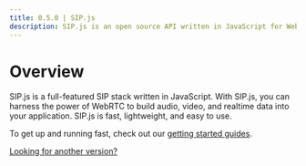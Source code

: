 ```yaml
---
title: 0.5.0 | SIP.js
description: SIP.js is an open source API written in JavaScript for WebRTC developers to add the SIP signaling protocol to their applications. 
---
```


# Overview

SIP.js is a full-featured SIP stack written in JavaScript. With SIP.js, you can harness the power of WebRTC to build audio, video, and realtime data into your application. SIP.js is fast, lightweight, and easy to use.

To get up and running fast, check out our [getting started guides](/guides/).

[Looking for another version?](/api/)

